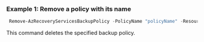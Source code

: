 ### Example 1: Remove a policy with its name
```powershell
 Remove-AzRecoveryServicesBackupPolicy -PolicyName "policyName" -ResourceGroupName "resourceGroupName" -VaultName "vaultName"
```

This command deletes the specified backup policy.
